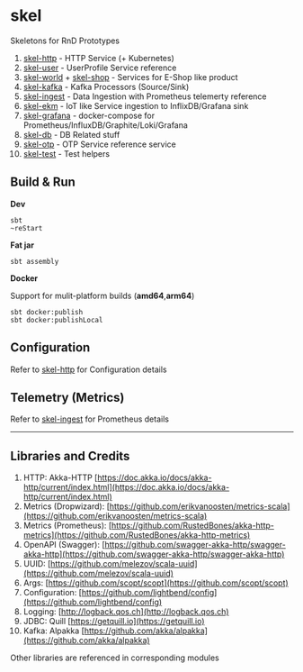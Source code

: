 # skel

Skeletons for RnD Prototypes

1. [skel-http](skel-http) - HTTP Service (+ Kubernetes)
2. [skel-user](skel-user) - UserProfile Service reference
3. [skel-world](skel-world) + [skel-shop](skel-shop) - Services for E-Shop like product
4. [skel-kafka](skel-kafka) - Kafka Processors (Source/Sink)
5. [skel-ingest](skel-ingest) - Data Ingestion with Prometheus telemerty reference
6. [skel-ekm](skel-ekm) - IoT like Service ingestion to InflixDB/Grafana sink
7. [skel-grafana](skel-grafana) - docker-compose for Prometheus/InfluxDB/Graphite/Loki/Grafana
8. [skel-db](skel-db) - DB Related stuff
9. [skel-otp](skel-otp) - OTP Service reference service 
10. [skel-test](skel-test) - Test helpers

## Build & Run

__Dev__
```
sbt
~reStart
```

__Fat jar__
```
sbt assembly
```

__Docker__

Support for mulit-platform builds (__amd64__,__arm64__)
```
sbt docker:publish
sbt docker:publishLocal
```

## Configuration

Refer to [skel-http](skel-http) for Configuration details

## Telemetry (Metrics)

Refer to [skel-ingest](skel-ingest) for Prometheus details

----

## Libraries and Credits

1. HTTP: Akka-HTTP [https://doc.akka.io/docs/akka-http/current/index.html](https://doc.akka.io/docs/akka-http/current/index.html)
2. Metrics (Dropwizard): [https://github.com/erikvanoosten/metrics-scala](https://github.com/erikvanoosten/metrics-scala)
3. Metrics (Prometheus): [https://github.com/RustedBones/akka-http-metrics](https://github.com/RustedBones/akka-http-metrics)
4. OpenAPI (Swagger): [https://github.com/swagger-akka-http/swagger-akka-http](https://github.com/swagger-akka-http/swagger-akka-http)
5. UUID: [https://github.com/melezov/scala-uuid](https://github.com/melezov/scala-uuid)
6. Args: [https://github.com/scopt/scopt](https://github.com/scopt/scopt)
7. Configuration: [https://github.com/lightbend/config](https://github.com/lightbend/config)
8. Logging: [http://logback.qos.ch](http://logback.qos.ch)
9. JDBC: Quill [https://getquill.io](https://getquill.io)
10. Kafka: Alpakka [https://github.com/akka/alpakka](https://github.com/akka/alpakka)


Other libraries are referenced in corresponding modules
